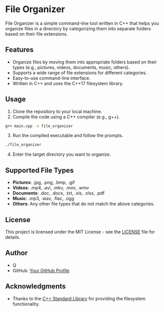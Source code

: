 # File Organizer

File Organizer is a simple command-line tool written in C++ that helps you organize files in a directory by categorizing them into separate folders based on their file extensions.

## Features

- Organize files by moving them into appropriate folders based on their types (e.g., pictures, videos, documents, music, others).
- Supports a wide range of file extensions for different categories.
- Easy-to-use command-line interface.
- Written in C++ and uses the C++17 filesystem library.

## Usage

1. Clone the repository to your local machine.
2. Compile the code using a C++ compiler (e.g., g++).

```bash
g++ main.cpp -o file_organizer
```

3. Run the compiled executable and follow the prompts.

```bash
./file_organizer
```

4. Enter the target directory you want to organize.

## Supported File Types

- **Pictures**: .jpg, .png, .bmp, .gif
- **Videos**: .mp4, .avi, .mkv, .mov, .wmv
- **Documents**: .doc, .docx, .txt, .xls, .xlsx, .pdf
- **Music**: .mp3, .wav, .flac, .ogg
- **Others**: Any other file types that do not match the above categories.

## License

This project is licensed under the MIT License - see the [LICENSE](LICENSE) file for details.

## Author

- Q
- GitHub: [Your GitHub Profile](https://github.com/QosmosTheQ)

## Acknowledgments

- Thanks to the [C++ Standard Library](https://en.cppreference.com/w/cpp/header) for providing the filesystem functionality.
```